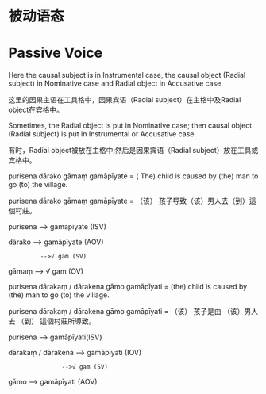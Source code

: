 # 被动语态
 # **Passive Voice** 

Here the causal subject is in Instrumental case, the   causal object (Radial subject) in Nominative case and Radial object in Accusative case.

这里的因果主语在工具格中，因果宾语（Radial subject）在主格中及Radial object在宾格中。

 Sometimes, the Radial object is put in Nominative case; then causal object 
(Radial subject) is put in Instrumental or Accusative case.

有时，Radial object被放在主格中;然后是因果宾语（Radial subject）放在工具或宾格中。

 purisena dārako gāmaṃ  gamāpīyate = ( The) child is caused by (the) man to go   (to) the village. 
 
 purisena dārako gāmaṃ gamāpīyate = （该） 孩子导致（该）男人去（到）這個村莊。

  purisena     -->       gamāpīyate (ISV) 

dārako     -->   gamāpīyate (AOV) 

             -->√ gam (SV) 
 
 gāmaṃ    -->     √ gam (OV) 
 
 purisena dārakaṃ / dārakena gāmo    gamāpīyati = (the) child is caused by (the)  man to go (to) the village.
 
 purisena dārakaṃ / dārakena gāmo gamāpīyati = （该） 孩子是由 （该）男人去 （到） 這個村莊所導致。

  purisena   -->    gamāpīyati(ISV) 
  
  dārakaṃ / dārakena    -->    gamāpīyati (IOV) 

                   -->√ gam (SV) 
        
gāmo   -->    gamāpīyati (AOV)